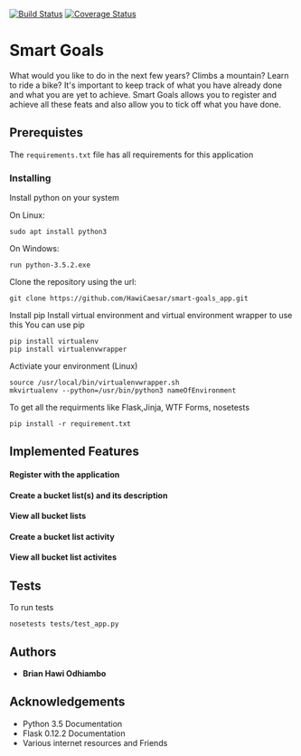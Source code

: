 [![Build Status](https://travis-ci.org/HawiCaesar/smart-goals.svg?branch=develop)](https://travis-ci.org/HawiCaesar/smart-goals)
[![Coverage Status](https://coveralls.io/repos/github/HawiCaesar/smart-goals/badge.svg?develop)](https://coveralls.io/github/HawiCaesar/smart-goals)

# Smart Goals

What would you like to do in the next few years? Climbs a mountain? Learn to
ride a bike? It's important to keep track of what you have already done and
what you are yet to achieve.
Smart Goals allows you to register and achieve all these feats and also
allow you to tick off what you have done.

## Prerequistes
The `requirements.txt` file has all requirements for this application

### Installing
Install python on your system

On Linux:
```
sudo apt install python3
```

On Windows:

```
run python-3.5.2.exe
```

Clone the repository using the url:

```
git clone https://github.com/HawiCaesar/smart-goals_app.git
```
Install pip
Install virtual environment and virtual environment wrapper to use this 
You can use pip
```
pip install virtualenv
pip install virtualenvwrapper
```
Activiate your environment (Linux)

```
source /usr/local/bin/virtualenvwrapper.sh
mkvirtualenv --python=/usr/bin/python3 nameOfEnvironment
```
To get all the requirments like Flask,Jinja, WTF Forms, nosetests
```
pip install -r requirement.txt
```

## Implemented Features
#### Register with the application
#### Create a bucket list(s) and its description
#### View all bucket lists
#### Create a bucket list activity
#### View all bucket list activites


## Tests
To run tests

```
nosetests tests/test_app.py
```

## Authors

* **Brian Hawi Odhiambo**

## Acknowledgements

* Python 3.5 Documentation
* Flask 0.12.2 Documentation
* Various internet resources and Friends
